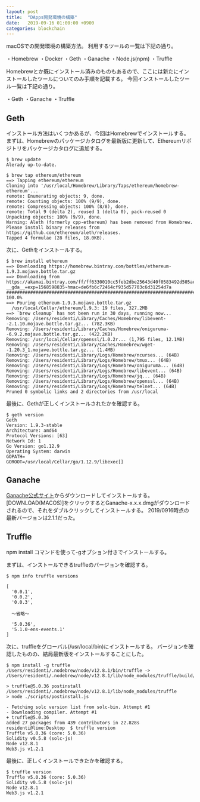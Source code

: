```yaml
---
layout: post
title:  "DApps開発環境の構築"
date:   2019-09-16 01:00:00 +0900
categories: blockchain
---
```


macOSでの開発環境の構築方法。
利用するツールの一覧は下記の通り。

・Homebrew
・Docker
・Geth
・Ganache
・Node.js(npm)
・Truffle

Homebrewとか既にインストール済みのものもあるので、ここには新たにインストールしたツールについてのみ手順を記載する。
今回インストールしたツール一覧は下記の通り。

・Geth
・Ganache
・Truffle

## Geth

インストール方法はいくつかあるが、今回はHomebrewでインストールする。
まずは、Homebrewのパッケージカタログを最新版に更新して、Ethereumリポジトリをパッケージカタログに追加する。

```
$ brew update
Alerady up-to-date.

$ brew tap ethereum/ethereum
==> Tapping ethereum/ethereum
Cloning into '/usr/local/Homebrew/Library/Taps/ethereum/homebrew-ethereum'...
remote: Enumerating objects: 9, done.
remote: Counting objects: 100% (9/9), done.
remote: Compressing objects: 100% (8/8), done.
remote: Total 9 (delta 2), reused 1 (delta 0), pack-reused 0
Unpacking objects: 100% (9/9), done.
Warning: Aleth (formerly cpp-ethereum) has been removed from Homebrew. Please install binary releases from https://github.com/ethereum/aleth/releases.
Tapped 4 formulae (28 files, 18.0KB).
```

次に、Gethをインストールする。

```
$ brew install ethereum
==> Downloading https://homebrew.bintray.com/bottles/ethereum-1.9.3.mojave.bottle.tar.gz
==> Downloading from https://akamai.bintray.com/ff/ff6330010cc5feb2dbe25643d40f0583492d505aed2ffc48f7cfcacb41960479?__gda__=exp=1568598835~hmac=de6fb6c72464cf935d57703c6d31254d7a
######################################################################## 100.0%
==> Pouring ethereum-1.9.3.mojave.bottle.tar.gz
  /usr/local/Cellar/ethereum/1.9.3: 19 files, 327.2MB
==> `brew cleanup` has not been run in 30 days, running now...
Removing: /Users/residenti/Library/Caches/Homebrew/libevent--2.1.10.mojave.bottle.tar.gz... (782.3KB)
Removing: /Users/residenti/Library/Caches/Homebrew/oniguruma--6.9.2.mojave.bottle.tar.gz... (422.2KB)
Removing: /usr/local/Cellar/openssl/1.0.2r... (1,795 files, 12.1MB)
Removing: /Users/residenti/Library/Caches/Homebrew/wget--1.20.3_1.mojave.bottle.tar.gz... (1.4MB)
Removing: /Users/residenti/Library/Logs/Homebrew/ncurses... (64B)
Removing: /Users/residenti/Library/Logs/Homebrew/tmux... (64B)
Removing: /Users/residenti/Library/Logs/Homebrew/oniguruma... (64B)
Removing: /Users/residenti/Library/Logs/Homebrew/libevent... (64B)
Removing: /Users/residenti/Library/Logs/Homebrew/jq... (64B)
Removing: /Users/residenti/Library/Logs/Homebrew/openssl... (64B)
Removing: /Users/residenti/Library/Logs/Homebrew/telnet... (64B)
Pruned 0 symbolic links and 2 directories from /usr/local
```

最後に、Gethが正しくインストールされたかを確認する。
```
$ geth version
Geth
Version: 1.9.3-stable
Architecture: amd64
Protocol Versions: [63]
Network Id: 1
Go Version: go1.12.9
Operating System: darwin
GOPATH=
GOROOT=/usr/local/Cellar/go/1.12.9/libexec[]
```

## Ganache

[Ganache公式サイト](https://www.trufflesuite.com/ganache)からダウンロードしてインストールする。
[DOWNLOAD(MACOS)]をクリックするとGanache-x.x.x.dmgがダウンロードされるので、それをダブルクリックしてインストールする。
2019/0916時点の最新バージョンは2.1.1だった。

## Truffle

npm install コマンドを使って-gオプション付きでインストールする。

まずは、インストールできるtruffleのバージョンを確認する。
```
$ npm info truffle versions

[
  '0.0.1',
  '0.0.2',
  '0.0.3',

  〜省略〜

  '5.0.36',
  '5.1.0-ens-events.1'
]
```

次に、truffleをグローバル(/usr/local/bin)にインストールする。
バージョンを確認したものの、結局最新版をインストールすることにした。

```
$ npm install -g truffle
/Users/residenti/.nodebrew/node/v12.8.1/bin/truffle -> /Users/residenti/.nodebrew/node/v12.8.1/lib/node_modules/truffle/build/cli.bundled.js

> truffle@5.0.36 postinstall /Users/residenti/.nodebrew/node/v12.8.1/lib/node_modules/truffle
> node ./scripts/postinstall.js

- Fetching solc version list from solc-bin. Attempt #1
- Downloading compiler. Attempt #1
+ truffle@5.0.36
added 27 packages from 439 contributors in 22.828s
residenti@lime:Desktop  $ truffle version
Truffle v5.0.36 (core: 5.0.36)
Solidity v0.5.8 (solc-js)
Node v12.8.1
Web3.js v1.2.1
```

最後に、正しくインストールできたかを確認する。

```
$ truffle version
Truffle v5.0.36 (core: 5.0.36)
Solidity v0.5.8 (solc-js)
Node v12.8.1
Web3.js v1.2.1
```
